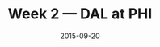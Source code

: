 ---
layout: game
title: Week 2 — DAL at PHI
season: 2015
game_id: 2015_02_DAL_PHI
week: 2
date: 2015-09-20
home_team: PHI
away_team: DAL
final_home: 
final_away: 
pbp_url: /assets/data/pbp/2015/2015_02_DAL_PHI.csv.gz
---